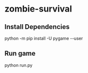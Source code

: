# zombie-survival

## Install Dependencies
python -m pip install -U pygame --user

## Run game
python run.py